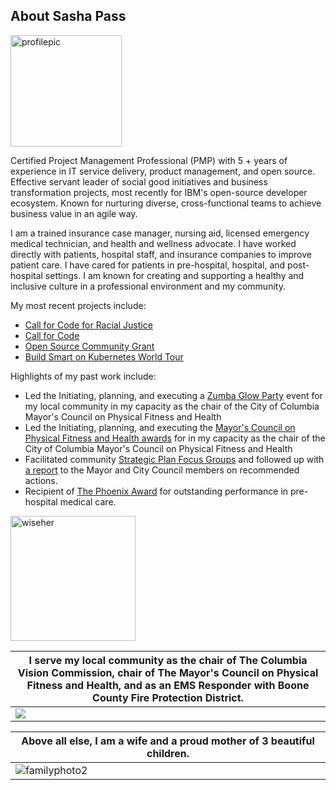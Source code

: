 ## About Sasha Pass

<img width="178" alt="profilepic" src="https://user-images.githubusercontent.com/26466943/103029365-46428780-451f-11eb-8074-24a92e375fc9.png">


Certified Project Management Professional (PMP) with 5 + years of experience in IT service delivery, product management, and open source. Effective servant leader of social good initiatives and business transformation projects, most recently for IBM's open-source developer ecosystem. Known for nurturing diverse, cross-functional teams to achieve business value in an agile way. 

I am a trained insurance case manager, nursing aid, licensed emergency medical technician, and health and wellness advocate. I have worked directly with patients, hospital staff, and insurance companies to improve patient care. I have cared for patients in pre-hospital, hospital, and post-hospital settings. I am known for creating and supporting a healthy and inclusive culture in a professional environment and my community.



My most recent projects include:
- [Call for Code for Racial Justice](https://developer.ibm.com/callforcode/racial-justice/)
- [Call for Code](https://developer.ibm.com/callforcode/)
- [Open Source Community Grant](https://developer.ibm.com/blogs/pionerasdev-wins-ibm-oscg-increase-participation-women-programming/)
- [Build Smart on Kubernetes World Tour](https://developer.ibm.com/openshift-world-tour/)


Highlights of my past work include:
- Led the Initiating, planning, and executing a [Zumba Glow Party](https://www.facebook.com/events/685403928513122/) event for my local community in my capacity as the chair of the City of Columbia Mayor's Council on Physical Fitness and Health       
- Led the Initiating, planning, and executing the [Mayor's Council on Physical Fitness and Health awards](https://www.facebook.com/LetsMoveCoMo/posts/2743132742409099/) for in my capacity as the chair of the City of Columbia Mayor's Council on Physical Fitness and Health
- Facilitated community [Strategic Plan Focus Groups](http://gocolumbiamo.legistar1.com/gocolumbiamo/attachments/5ed89044-d63f-443d-ada5-b752bc970fa0.pdf) and followed up with [a report](https://gocolumbiamo.legistar.com/LegislationDetail.aspx?ID=4154871&GUID=F3847152-C230-4977-A63E-DE879876C689&Options=&Search=) to the Mayor and City Council members on recommended actions.
- Recipient of [The Phoenix Award](https://user-images.githubusercontent.com/26466943/103028601-b6e8a480-451d-11eb-9da3-52e37391c7d9.png) for outstanding performance in pre-hospital medical care. 

<a href="https://app.wiseher.com/listing/sasha-pass.html"><img height='200' width='200' src='https://app.wiseher.com/custom/domain_1/content_files/badge.png' alt='wiseher'></a>


|  I serve my local community as the chair of The Columbia Vision Commission, chair of The Mayor's Council on Physical Fitness and Health, and as an EMS Responder with Boone County Fire Protection District.| 
| --- |
| ![](https://user-images.githubusercontent.com/26466943/77710353-bf667b80-6f9b-11ea-95c3-6dd48143c7ec.png) | 


| Above all else, I am a wife and a proud mother of 3 beautiful children. |
| --- |
| ![familyphoto2](https://user-images.githubusercontent.com/26466943/95933661-bc46a780-0d94-11eb-86d9-1e01bd3f82ba.jpeg)|







